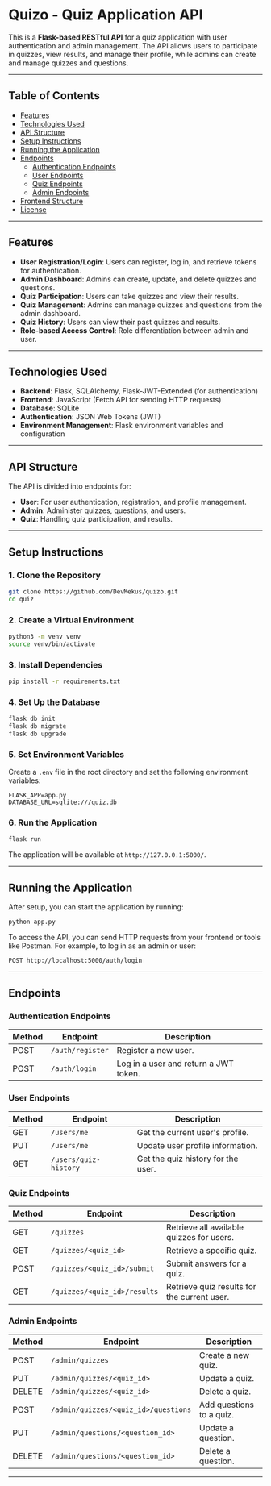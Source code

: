 # **Quizo - Quiz Application API**

This is a **Flask-based RESTful API** for a quiz application with user authentication and admin management. The API allows users to participate in quizzes, view results, and manage their profile, while admins can create and manage quizzes and questions.

---

## **Table of Contents**

- [Features](#features)
- [Technologies Used](#technologies-used)
- [API Structure](#api-structure)
- [Setup Instructions](#setup-instructions)
- [Running the Application](#running-the-application)
- [Endpoints](#endpoints)
  - [Authentication Endpoints](#authentication-endpoints)
  - [User Endpoints](#user-endpoints)
  - [Quiz Endpoints](#quiz-endpoints)
  - [Admin Endpoints](#admin-endpoints)
- [Frontend Structure](#frontend-structure)
- [License](#license)

---

## **Features**

- **User Registration/Login**: Users can register, log in, and retrieve tokens for authentication.
- **Admin Dashboard**: Admins can create, update, and delete quizzes and questions.
- **Quiz Participation**: Users can take quizzes and view their results.
- **Quiz Management**: Admins can manage quizzes and questions from the admin dashboard.
- **Quiz History**: Users can view their past quizzes and results.
- **Role-based Access Control**: Role differentiation between admin and user.

---

## **Technologies Used**

- **Backend**: Flask, SQLAlchemy, Flask-JWT-Extended (for authentication)
- **Frontend**: JavaScript (Fetch API for sending HTTP requests)
- **Database**: SQLite
- **Authentication**: JSON Web Tokens (JWT)
- **Environment Management**: Flask environment variables and configuration

---

## **API Structure**

The API is divided into endpoints for:

- **User**: For user authentication, registration, and profile management.
- **Admin**: Administer quizzes, questions, and users.
- **Quiz**: Handling quiz participation, and results.

---

## **Setup Instructions**

### 1. **Clone the Repository**

```bash
git clone https://github.com/DevMekus/quizo.git
cd quiz
```

### 2. **Create a Virtual Environment**

```bash
python3 -m venv venv
source venv/bin/activate
```

### 3. **Install Dependencies**

```bash
pip install -r requirements.txt
```

### 4. **Set Up the Database**

```bash
flask db init
flask db migrate
flask db upgrade
```

### 5. **Set Environment Variables**

Create a `.env` file in the root directory and set the following environment variables:

```plaintext
FLASK_APP=app.py
DATABASE_URL=sqlite:///quiz.db
```

### 6. **Run the Application**

```bash
flask run
```

The application will be available at `http://127.0.0.1:5000/`.

---

## **Running the Application**

After setup, you can start the application by running:

```bash
python app.py
```

To access the API, you can send HTTP requests from your frontend or tools like Postman. For example, to log in as an admin or user:

```bash
POST http://localhost:5000/auth/login
```

---

## **Endpoints**

### **Authentication Endpoints**

| Method | Endpoint         | Description                           |
| ------ | ---------------- | ------------------------------------- |
| POST   | `/auth/register` | Register a new user.                  |
| POST   | `/auth/login`    | Log in a user and return a JWT token. |

### **User Endpoints**

| Method | Endpoint              | Description                        |
| ------ | --------------------- | ---------------------------------- |
| GET    | `/users/me`           | Get the current user's profile.    |
| PUT    | `/users/me`           | Update user profile information.   |
| GET    | `/users/quiz-history` | Get the quiz history for the user. |

### **Quiz Endpoints**

| Method | Endpoint                     | Description                                 |
| ------ | ---------------------------- | ------------------------------------------- |
| GET    | `/quizzes`                   | Retrieve all available quizzes for users.   |
| GET    | `/quizzes/<quiz_id>`         | Retrieve a specific quiz.                   |
| POST   | `/quizzes/<quiz_id>/submit`  | Submit answers for a quiz.                  |
| GET    | `/quizzes/<quiz_id>/results` | Retrieve quiz results for the current user. |

### **Admin Endpoints**

| Method | Endpoint                             | Description              |
| ------ | ------------------------------------ | ------------------------ |
| POST   | `/admin/quizzes`                     | Create a new quiz.       |
| PUT    | `/admin/quizzes/<quiz_id>`           | Update a quiz.           |
| DELETE | `/admin/quizzes/<quiz_id>`           | Delete a quiz.           |
| POST   | `/admin/quizzes/<quiz_id>/questions` | Add questions to a quiz. |
| PUT    | `/admin/questions/<question_id>`     | Update a question.       |
| DELETE | `/admin/questions/<question_id>`     | Delete a question.       |

---
